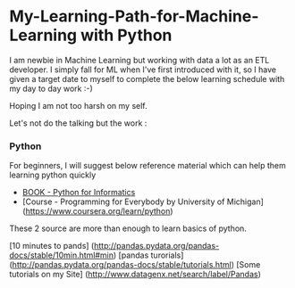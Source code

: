 # My-Learning-Path-for-Machine-Learning with Python

I am newbie in Machine Learning but working with data a lot as an ETL developer. I simply fall for ML when I've first introduced with it, so I have given a target date to myself to complete the below learning schedule with my day to day work :-)

Hoping I am not too harsh on my self.

Let's not do the talking but the work :


### Python
For beginners, I will suggest below reference material which can help them learning python quickly
* [BOOK - Python for Informatics](www.pythonlearn.com/book_007.pdf)
* [Course - Programming for Everybody by University of Michigan] (https://www.coursera.org/learn/python)

These 2 source are more than enough to learn basics of python.

[10 minutes to pands] (http://pandas.pydata.org/pandas-docs/stable/10min.html#min)
[pandas turorials] (http://pandas.pydata.org/pandas-docs/stable/tutorials.html)
[Some tutorials on my Site] (http://www.datagenx.net/search/label/Pandas)


